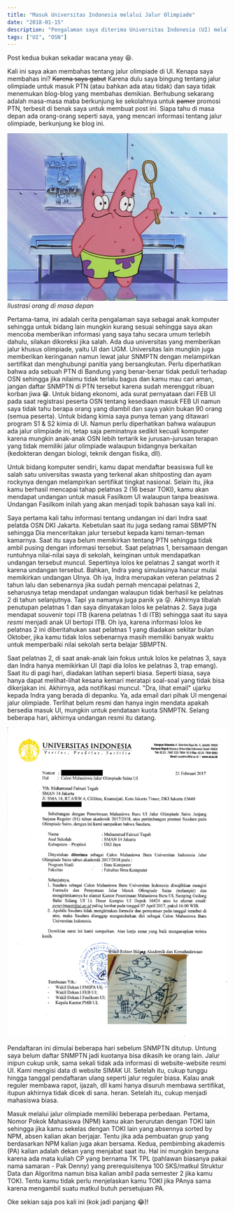 ```yaml
---
title: "Masuk Universitas Indonesia melalui Jalur Olimpiade"
date: "2018-01-15"
description: "Pengalaman saya diterima Universitas Indonesia (UI) melalui jalur olimpiade (prestasi). Berisikan informasi-informasi tentang jalur olimpiade yang saya ketahui pada PTN-PTN di Indonesia."
tags: ["UI", "OSN"]
---
```


Post kedua bukan sekadar wacana yeay :laughing:.

Kali ini saya akan membahas tentang jalur olimpiade di UI. Kenapa saya membahas ini? ~~Karena saya gabut~~ Karena dulu saya bingung tentang jalur olimpiade untuk masuk PTN (atau bahkan ada atau tidak) dan saya tidak menemukan blog-blog yang membahas demikian. Berhubung sekarang adalah masa-masa maba berkunjung ke sekolahnya untuk ~~pamer~~ promosi PTN, terbesit di benak saya untuk membuat post ini. Siapa tahu di masa depan ada orang-orang seperti saya, yang mencari informasi tentang jalur olimpiade, berkunjung ke blog ini.

![Patrick di masa depan](patron.png)
*Ilustrasi orang di masa depan*

Pertama-tama, ini adalah cerita pengalaman saya sebagai anak komputer sehingga untuk bidang lain mungkin kurang sesuai sehingga saya akan mencoba memberikan informasi yang saya tahu secara umum terlebih dahulu, silakan dikoreksi jika salah. Ada dua universitas yang memberikan jalur khusus olimpiade, yaitu UI dan UGM. Universitas lain mungkin juga memberikan keringanan namun lewat jalur SNMPTN dengan melampirkan sertifikat dan menghubungi panitia yang bersangkutan. Perlu diperhatikan bahwa ada sebuah PTN di Bandung yang benar-benar tidak peduli terhadap OSN sehingga jika nilaimu tidak terlalu bagus dan kamu mau cari aman, jangan daftar SNMPTN di PTN tersebut karena sudah merenggut ribuan korban jiwa :grin:. Untuk bidang ekonomi, ada surat pernyataan dari FEB UI pada saat registrasi peserta OSN tentang kesediaan masuk FEB UI namun saya tidak tahu berapa orang yang diambil dan saya yakin bukan 90 orang (semua peserta). Untuk bidang kimia saya punya teman yang ditawari program S1 & S2 kimia di UI. Namun perlu diperhatikan bahwa walaupun ada jalur olimpiade ini, tetap saja peminatnya sedikit kecuali komputer karena mungkin anak-anak OSN lebih tertarik ke jurusan-jurusan terapan yang tidak memiliki jalur olimpiade walaupun bidangnya berkaitan (kedokteran dengan biologi, teknik dengan fisika, dll).

Untuk bidang komputer sendiri, kamu dapat mendaftar beasiswa full ke salah satu universitas swasta yang terkenal akan shitposting dan ayam rockynya dengan melampirkan sertifikat tingkat nasional. Selain itu, jika kamu berhasil mencapai tahap pelatnas 2 (16 besar TOKI), kamu akan mendapat undangan untuk masuk Fasilkom UI walaupun tanpa beasiswa. Undangan Fasilkom inilah yang akan menjadi topik bahasan saya kali ini.

Saya pertama kali tahu informasi tentang undangan ini dari Indra saat pelatda OSN DKI Jakarta. Kebetulan saat itu juga sedang ramai SBMPTN sehingga Dia menceritakan jalur tersebut kepada kami teman-teman kamarnya. Saat itu saya belum memikirkan tentang PTN sehingga tidak ambil pusing dengan informasi tersebut. Saat pelatnas 1, bersamaan dengan runtuhnya nilai-nilai saya di sekolah, keinginan untuk mendapatkan undangan tersebut muncul. Sepertinya lolos ke pelatnas 2 sangat worth it karena undangan tersebut. Bahkan, Indra yang simulasinya hancur mulai memikirkan undangan UInya. Oh iya, Indra merupakan veteran pelatnas 2 tahun lalu dan sebenarnya jika sudah pernah mencapai pelatnas 2, seharusnya tetap mendapat undangan walaupun tidak berhasil ke pelatnas 2 di tahun selanjutnya. Tapi ya namanya juga panik ya :stuck_out_tongue_winking_eye:. Akhirnya tibalah penutupan pelatnas 1 dan saya dinyatakan lolos ke pelatnas 2. Saya juga mendapat souvenir topi ITB (karena pelatnas 1 di ITB) sehingga saat itu saya *resmi* menjadi anak UI bertopi ITB. Oh iya, karena informasi lolos ke pelatnas 2 ini diberitahukan saat pelatnas 1 yang diadakan sekitar bulan Oktober, jika kamu tidak lolos sebenarnya masih memiliki banyak waktu untuk memperbaiki nilai sekolah serta belajar SBMPTN.

Saat pelatnas 2, di saat anak-anak lain fokus untuk lolos ke pelatnas 3, saya dan Indra hanya memikirkan UI (tapi dia lolos ke pelatnas 3, trap emang). Saat itu di pagi hari, diadakan latihan seperti biasa. Seperti biasa, saya hanya dapat melihat-lihat kesana kemari meratapi soal-soal yang tidak bisa dikerjakan ini. Akhirnya, ada notifikasi muncul. "Dra, lihat email" ujarku kepada Indra yang berada di depanku. Ya, ada email dari pihak UI mengenai jalur olimpiade. Terlihat belum resmi dan hanya ingin mendata apakah bersedia masuk UI, mungkin untuk pendataan kuota SNMPTN. Selang beberapa hari, akhirnya undangan resmi itu datang.

![Undangan dari UI](undangan.png)

Pendaftaran ini dimulai beberapa hari sebelum SNMPTN ditutup. Untung saya belum daftar SNMPTN jadi kuotanya bisa dikasih ke orang lain. Jalur inipun cukup unik, sama sekali tidak ada informasi di website-website resmi UI. Kami mengisi data di website SIMAK UI. Setelah itu, cukup tunggu hingga tanggal pendaftaran ulang seperti jalur reguler biasa. Kalau anak reguler membawa rapot, ijazah, dll kami hanya disuruh membawa sertifikat, itupun akhirnya tidak dicek di sana. heran. Setelah itu, cukup menjadi mahasiswa biasa.

Masuk melalui jalur olimpiade memiliki beberapa perbedaan. Pertama, Nomor Pokok Mahasiswa (NPM) kamu akan berurutan dengan TOKI lain sehingga jika kamu sekelas dengan TOKI lain yang absennya sorted by NPM, absen kalian akan berjajar. Tentu jika ada pembuatan grup yang berdasarkan NPM kalian juga akan bersama. Kedua, pembimbing akademis (PA) kalian adalah dekan yang menjabat saat itu. Hal ini mungkin berguna karena ada mata kuliah CP yang bernama TK TPL (pahlawan biasanya pakai nama samaran - Pak Denny) yang prerequisitenya 100 SKS/matkul Struktur Data dan Algoritma namun bisa kalian ambil pada semester 2 jika kamu TOKI. Tentu kamu tidak perlu menjelaskan kamu TOKI jika PAnya sama karena mengambil suatu matkul butuh persetujuan PA.

Oke sekian saja pos kali ini (kok jadi panjang :joy:)!
